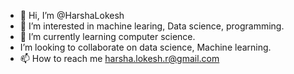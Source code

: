 - 👋 Hi, I’m @HarshaLokesh
- 👀 I’m interested in machine learing, Data science, programming.
- 🌱 I’m currently learning computer science.
-  I’m looking to collaborate on data science, Machine learning.
- 📫 How to reach me harsha.lokesh.r@gmail.com

<!---
HarshaLokesh/HarshaLokesh is a ✨ special ✨ repository because its `README.md` (this file) appears on your GitHub profile.
You can click the Preview link to take a look at your changes.
--->
